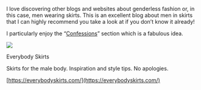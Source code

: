 I love discovering other blogs and websites about genderless fashion or, in this case, men wearing skirts. This is an excellent blog about men in skirts that I can highly recommend you take a look at if you don’t know it already!

I particularly enjoy the “[Confessions](https://everybodyskirts.com/blogs/confessions)” section which is a fabulous idea.

[](https://everybodyskirts.com/ "Everybody Skirts")

![](ES_logo_v4_text.png)

Everybody Skirts

Skirts for the male body. Inspiration and style tips. No apologies.

[https://everybodyskirts.com/](https://everybodyskirts.com/)